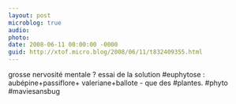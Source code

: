 ```yaml
---
layout: post
microblog: true
audio: 
photo: 
date: 2008-06-11 00:00:00 -0000
guid: http://xtof.micro.blog/2008/06/11/t832409355.html
---
```

grosse nervosité mentale ? essai de la solution #euphytose : aubépine+passiflore+ valeriane+ballote - que des #plantes. #phyto #maviesansbug
